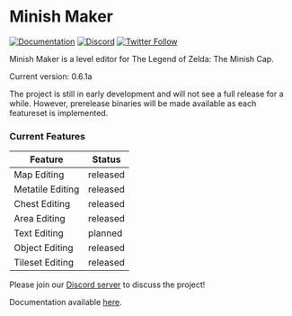 # Minish Maker

[![Documentation](https://img.shields.io/badge/gitbook-docs-187818.svg)](https://docs.minishmaker.com)
[![Discord](https://discordapp.com/api/guilds/342341497024151553/embed.png?style=shield)](https://discord.gg/ndFuWbV)
[![Twitter Follow](https://img.shields.io/badge/follow-%40minishmaker-blue.svg?style=flat&logo=twitter)](https://twitter.com/minishmaker)

Minish Maker is a level editor for The Legend of Zelda: The Minish Cap.

Current version: 0.6.1a

The project is still in early development and will not see a full release for a while.
However, prerelease binaries will be made available as each featureset is implemented.

### Current Features
Feature | Status
------- | ------
Map Editing | released
Metatile Editing | released
Chest Editing | released
Area Editing | released
Text Editing | planned
Object Editing | released
Tileset Editing | released

Please join our [Discord server](https://discord.gg/ndFuWbV) to discuss the project!

Documentation available [here](https://docs.minishmaker.com).
